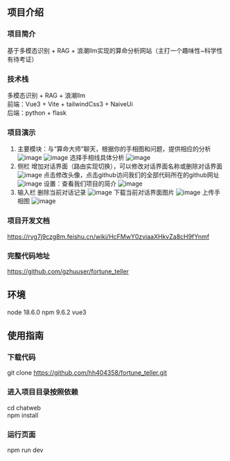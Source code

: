 ## 项目介绍
### 项目简介
基于多模态识别 + RAG + 浪潮llm实现的算命分析网站（主打一个趣味性~科学性有待考证）
### 技术栈
多模态识别 + RAG + 浪潮llm<br/>
前端：Vue3 + Vite + tailwindCss3 + NaiveUi<br/>
后端：python + flask<br/>
### 项目演示
1. 主要模块：与“算命大师”聊天，根据你的手相图和问题，提供相应的分析
![image](https://github.com/user-attachments/assets/36bf365d-6866-40ed-a2d1-b82e96cd97fd)
![image](https://github.com/user-attachments/assets/94f707e6-077f-4c37-b158-d2d61c6c5b20)
选择手相线具体分析
![image](https://github.com/user-attachments/assets/bd53d56f-fd6e-4ba2-a6aa-854fb81db7ba)
2. 侧栏
   增加对话界面（路由实现切换），可以修改对话界面名称或删除对话界面
   ![image](https://github.com/user-attachments/assets/27be7ee8-1117-47cd-9839-bab9ebd0ddef)
    点击修改头像，点击github访问我们的全部代码所在的github网址
    ![image](https://github.com/user-attachments/assets/42a3e2f4-cfb0-4376-a869-f88929274b61)
   设置：查看我们项目的简介
   ![image](https://github.com/user-attachments/assets/f5fbdd55-f382-45f6-9f36-fb0a6e38859a)
3. 输入栏
   删除当前对话记录
   ![image](https://github.com/user-attachments/assets/c1dafe07-cdd2-4dda-bf9f-34f213df6bc8)
   下载当前对话界面图片
   ![image](https://github.com/user-attachments/assets/052b1488-112c-41ef-9819-6dab816550d7)
   上传手相图
   ![image](https://github.com/user-attachments/assets/d1b12e8a-3303-40f8-89b6-917bcc548492)




### 项目开发文档
https://rvg7j9czg8m.feishu.cn/wiki/HcFMwY0zviaaXHkvZa8cH9fYnmf
### 完整代码地址
https://github.com/gzhuuser/fortune_teller
## 环境
node 18.6.0 npm 9.6.2 vue3
## 使用指南
### 下载代码
git clone https://github.com/hh404358/fortune_teller.git
### 进入项目目录按照依赖
cd chatweb<br/>
npm install
### 运行页面
npm run dev
